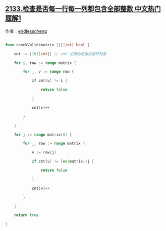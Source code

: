 ## [2133.检查是否每一行每一列都包含全部整数 中文热门题解1](https://leetcode.cn/problems/check-if-every-row-and-column-contains-all-numbers/solutions/100000/gao-xiao-xie-fa-zhi-xu-chu-shi-hua-yi-ci-4zs3)

作者：[endlesscheng](https://leetcode.cn/u/endlesscheng)

```go
func checkValid(matrix [][]int) bool {
	cnt := [101]int{} // cnt 记录的是当前循环轮数
	for i, row := range matrix {
		for _, v := range row {
			if cnt[v] != i { 
				return false
			}
			cnt[v]++
		}
	}
	for j := range matrix[0] {
		for _, row := range matrix {
			v := row[j]
			if cnt[v] != len(matrix)+j {
				return false
			}
			cnt[v]++
		}
	}
	return true
}
```